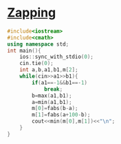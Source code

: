 # [Zapping](http://domen111.github.io/UVa-Easy-Viewer/?12468)
```cpp
#include<iostream>
#include<cmath>
using namespace std;
int main(){
	ios::sync_with_stdio(0);
	cin.tie(0);
	int a,b,a1,b1,m[2];
	while(cin>>a1>>b1){
		if(a1==-1&&b1==-1)
			break;
		b=max(a1,b1);
		a=min(a1,b1);
		m[0]=fabs(b-a);
		m[1]=fabs(a+100-b);
		cout<<min(m[0],m[1])<<"\n";
	}
}
```
